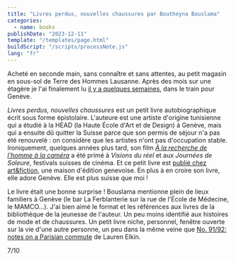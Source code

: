 ```yaml
---
title: "Livres perdus, nouvelles chaussures par Boutheyna Bouslama"
categories:
  - name: books
publishDate: "2023-12-11"
template: "/templates/page.html"
buildScript: "/scripts/processNote.js"
lang: "fr"
---
```


Acheté en seconde main, sans connaître et sans attentes, au petit magasin en sous-sol de Terre des Hommes Lausanne. Après des mois sur une étagère je l'ai finalement lu [il y a quelques semaines](/notes/weeknote-36-not-seeing-oriane-bertone/), dans le train pour Genève.

_Livres perdus, nouvelles chaussures_ est un petit livre autobiographique écrit sous forme épistolaire. L'auteure est une artiste d'origine tunisienne qui a étudié à la HEAD (la Haute École d'Art et de Design) à Genève, mais qui a ensuite dû quitter la Suisse parce que son permis de séjour n'a pas été renouvelé : on considère que les artistes n'ont pas d'occupation stable. Ironiquement, quelques années plus tard, son film [_À la recherche de l’homme à la caméra_](https://www.swissfilms.ch/fr/movie/a-la-recherche-de-l-homme-a-la-camera/1F6CE4E6FA9F43DCAC63B90267145846) a été primé à _Visions du réel_ et aux _Journées de Soleure_, festivals suisses de cinéma. Et ce petit livre est [publié chez art&fiction](https://artfiction.ch/produit/livres-perdus-nouvelles-chaussures), une maison d'édition genevoise. En plus à en croire son livre, elle adore Genève. Elle est plus suisse que moi !

Le livre était une bonne surprise ! Bouslama mentionne plein de lieux familiers à Genève (le bar La Ferblanterie sur la rue de l'École de Médecine, le MAMCO...). J'ai bien aimé le format et les références aux livres de la bibliothèque de la jeunesse de l'auteur. Un peu moins identifié aux histoires de mode et de chaussures. Un petit livre niche, personnel, fenêtre ouverte sur la vie d'une autre personne, un peu dans la même veine que [No. 91/92: notes on a Parisian commute](/notes/no-91-92-notes-on-a-parisian-commute-by-lauren-elkin/) de Lauren Elkin.

7/10
